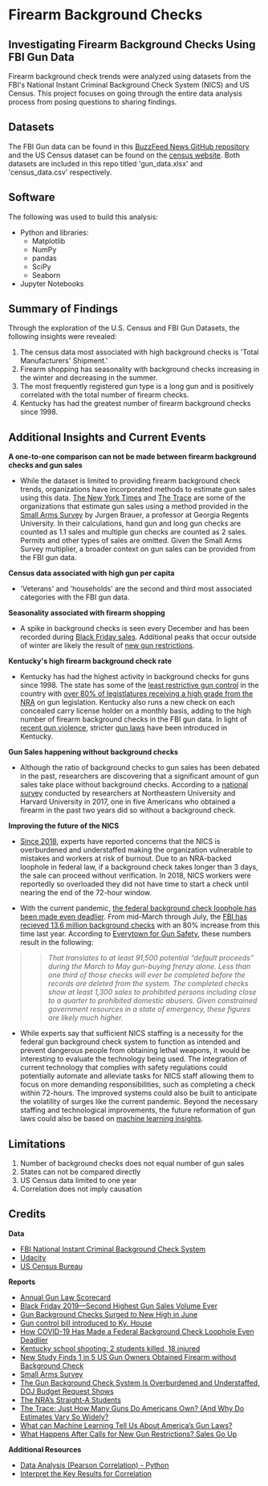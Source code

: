 # Firearm Background Checks
## Investigating Firearm Background Checks Using FBI Gun Data
Firearm background check trends were analyzed using datasets from the FBI's National Instant Criminal Background Check System (NICS) and US Census. This project focuses on going through the entire data analysis process from posing questions to sharing findings.

## Datasets
The FBI Gun data can be found in this [BuzzFeed News GitHub repository](https://github.com/BuzzFeedNews/nics-firearm-background-checks) and the US Census dataset can be found on the [census website](https://data.census.gov/cedsci/). Both datasets are included in this repo titled 'gun_data.xlsx' and 'census_data.csv' respectively. 

## Software
The following was used to build this analysis: 
* Python and libraries:
  * Matplotlib 
  * NumPy
  * pandas
  * SciPy
  * Seaborn
* Jupyter Notebooks

## Summary of Findings
Through the exploration of the U.S. Census and FBI Gun Datasets, the following insights were revealed:
1. The census data most associated with high background checks is 'Total Manufacturers' Shipment.'
2. Firearm shopping has seasonality with background checks increasing in the winter and decreasing in the summer.
3. The most frequently registered gun type is a long gun and is positively correlated with the total number of firearm checks.
4. Kentucky has had the greatest number of firearm background checks since 1998.

## Additional Insights and Current Events
**A one-to-one comparison can not be made between firearm background checks and gun sales**

* While the dataset is limited to providing firearm background check trends, organizations have incorporated methods to estimate gun sales using this data. [The New York Times](https://www.nytimes.com/interactive/2015/12/10/us/gun-sales-terrorism-obama-restrictions.html?mtrref=localhost&gwh=F7A86A47A6B45B9FBE47E7BE10AF9C83&gwt=pay&assetType=REGIWALL) and [The Trace](https://www.thetrace.org/rounds/how-many-guns-do-americans-own/) are some of the organizations that estimate gun sales using a method provided in the [Small Arms Survey](http://www.smallarmssurvey.org/fileadmin/docs/F-Working-papers/SAS-WP14-US-Firearms-Industry.pdf) by Jurgen Brauer, a professor at Georgia Regents University. In their calculations, hand gun and long gun checks are counted as 1.1 sales and multiple gun checks are counted as 2 sales. Permits and other types of sales are omitted. Given the Small Arms Survey multiplier, a broader context on gun sales can be provided from the FBI gun data.

**Census data associated with high gun per capita**

* 'Veterans' and 'households' are the second and third most associated categories with the FBI gun data. 

**Seasonality associated with firearm shopping**

* A spike in background checks is seen every December and has been recorded during [Black Friday sales](https://www.americanrifleman.org/articles/2019/12/2/black-friday-2019-second-highest-gun-sales-volume-ever/). Additional peaks that occur outside of winter are likely the result of [new gun restrictions](https://www.nytimes.com/interactive/2015/12/10/us/gun-sales-terrorism-obama-restrictions.html?mtrref=localhost&gwh=60BB3760A77C1B9D06006361F88E198E&gwt=pay&assetType=REGIWALL).

**Kentucky's high firearm background check rate**

* Kentucky has had the highest activity in background checks for guns since 1998. The state has some of the [least restrictive gun control](https://lawcenter.giffords.org/scorecard/#KY) in the country with [over 80% of legistlatures receiving a high grade from the NRA](https://www.thetrace.org/2016/11/nra-gun-record-rating-system-straight-a-students/) on gun legislation. Kentucky also runs a new check on each concealed carry license holder on a monthly basis, adding to the high number of firearm background checks in the FBI gun data. In light of [recent gun violence](https://www.cnn.com/2018/01/23/us/kentucky-high-school-shooting/index.html), stricter [gun laws](https://www.wkyt.com/content/news/Gun-control-bill-introduced-to-Ky-House-475227283.html) have been introduced in Kentucky.

**Gun Sales happening without background checks**

* Although the ratio of background checks to gun sales has been debated in the past, researchers are discovering that a significant amount of gun sales take place without background checks. According to a [national survey](https://news.northeastern.edu/2017/01/05/new-study-finds-1-in-5-us-gun-owners-obtained-firearm-without-background-check/) conducted by researchers at Northeastern University and Harvard University in 2017, one in five Americans who obtained a firearm in the past two years did so without a background check.

**Improving the future of the NICS**

* [Since 2018](https://www.thetrace.org/2018/03/gun-background-check-staff-shortage-justice-department-budget/), experts have reported concerns that the NICS is overburdened and understaffed making the organization vulnerable to mistakes and workers at risk of burnout. Due to an NRA-backed loophole in federal law, if a background check takes longer than 3 days, the sale can proceed without verification. In 2018, NICS workers were reportedly so overloaded they did not have time to start a check until nearing the end of the 72-hour window. 

* With the current pandemic, [the federal background check loophole has been made even deadlier](https://everytownresearch.org/covid-default-proceed/). From mid-March through July, the [FBI has recieved 13.6 million background checks](https://www.thetrace.org/2020/07/gun-background-checks-june-record/) with an 80% increase from this time last year.  According to [Everytown for Gun Safety](https://everytownresearch.org/covid-default-proceed/), these numbers result in the following:

>> *That translates to at least 91,500 potential “default proceeds” during the March to May gun-buying frenzy alone. Less than one third of those checks will ever be completed before the records are deleted from the system. The completed checks show at least 1,300 sales to prohibited persons including close to a quarter to prohibited domestic abusers. Given constrained government resources in a state of emergency, these figures are likely much higher.*

* While experts say that sufficient NICS staffing is a necessity for the federal gun background check system to function as intended and prevent dangerous people from obtaining lethal weapons, it would be interesting to evaluate the technology being used. The integration of current technology that complies with safety regulations could potentially automate and alleviate tasks for NICS staff allowing them to focus on more demanding responsibilities, such as completing a check within 72-hours. The improved systems could also be built to anticipate the volatility of surges like the current pandemic. Beyond the necessary staffing and technological improvements, the future reformation of gun laws could also be based on [machine learning insights](https://towardsdatascience.com/what-can-machine-learning-tell-us-about-americas-gun-laws-da01d9fb7413).


## Limitations
1. Number of background checks does not equal number of gun sales
2. States can not be compared directly
3. US Census data limited to one year
4. Correlation does not imply causation

## Credits
**Data**
* [FBI National Instant Criminal Background Check System](https://www.fbi.gov/services/cjis/nics)
* [Udacity](https://www.udacity.com/course/data-analyst-nanodegree--nd002)
* [US Census Bureau](https://data.census.gov/cedsci/)

**Reports**
* <a href='https://lawcenter.giffords.org/scorecard/#KY'>Annual Gun Law Scorecard</a>
* <a href='https://www.americanrifleman.org/articles/2019/12/2/black-friday-2019-second-highest-gun-sales-volume-ever/'>Black Friday 2019—Second Highest Gun Sales Volume Ever</a>
* <a href='https://www.thetrace.org/2020/07/gun-background-checks-june-record/'>Gun Background Checks Surged to New High in June</a>
* <a href='https://www.wkyt.com/content/news/Gun-control-bill-introduced-to-Ky-House-475227283.html'>Gun control bill introduced to Ky. House</a>
* <a href='https://everytownresearch.org/covid-default-proceed/#foot_note_9'>How COVID-19 Has Made a Federal Background Check Loophole Even Deadlier</a>
* <a href='https://www.cnn.com/2018/01/23/us/kentucky-high-school-shooting/index.html'>Kentucky school shooting: 2 students killed, 18 injured</a>
* <a href='https://news.northeastern.edu/2017/01/05/new-study-finds-1-in-5-us-gun-owners-obtained-firearm-without-background-check'>New Study Finds 1 in 5 US Gun Owners Obtained Firearm without Background Check</a>
* <a href='http://www.smallarmssurvey.org/fileadmin/docs/F-Working-papers/SAS-WP14-US-Firearms-Industry.pdf'>Small Arms Survey</a>
* <a href='https://www.thetrace.org/2018/03/gun-background-check-staff-shortage-justice-department-budget/'>The Gun Background Check System Is Overburdened and Understaffed, DOJ Budget Request Shows</a>
* <a href='https://www.thetrace.org/2016/11/nra-gun-record-rating-system-straight-a-students/'>The NRA’s Straight-A Students</a>
* <a href='https://www.thetrace.org/rounds/how-many-guns-do-americans-own/'>The Trace: Just How Many Guns Do Americans Own? (And Why Do Estimates Vary So Widely?</a>
* <a href='https://towardsdatascience.com/what-can-machine-learning-tell-us-about-americas-gun-laws-da01d9fb7413'>What can Machine Learning Tell Us About America’s Gun Laws?</a>
* <a href='https://www.nytimes.com/interactive/2015/12/10/us/gun-sales-terrorism-obama-restrictions.html'>What Happens After Calls for New Gun Restrictions? Sales Go Up</a>

**Additional Resources**
* <a href='https://lilithelina.tumblr.com/post/135265946959/data-analysis-pearson-correlation-python'>Data Analysis (Pearson Correlation) - Python</a>
* <a href='https://support.minitab.com/en-us/minitab-express/1/help-and-how-to/modeling-statistics/regression/how-to/correlation/interpret-the-results/'>Interpret the Key Results for Correlation</a>
